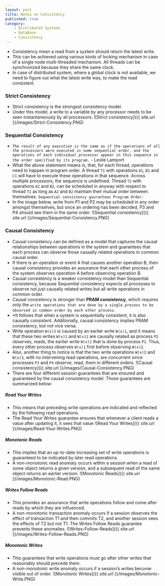```yaml
---
layout: post
title: Notes on Consistency
published: true
category:
    - Distributed Systems
    - DataBase
    - Consistency
---
```


* Consistency mean a read from a system should return the latest write.
* This can be achieved using various kinds of locking mechanism in case of a single node multi-threaded mechanism. All threads can be synchronized because they share the same clock.
* In case of distributed system, where a global clock is not available, we need to figure out what the latest write was, to make the read consistent.

### Strict Consistency
* Strict consistency is the strongest consistency model. 
* Under this model, a write to a variable by any processor needs to be seen instantaneously by all processors.
![Strict consistency]({{ site.url }}/images/Strict-Consistency.PNG)

### Sequential Consistency
* `The result of any execution is the same as if the operations of all the processors were executed in some sequential order, and the operations of each individual processor appear in this sequence in the order specified by its program.` - Leslie Lamport
* What the above statement means is, that, for each thread, operations need to happen in program order. A thread `T1` with operations `A1`, `B1` and `C1` will have to execute these operations in that sequence. Across multiple processors, the sequence is undefined. Thread `T2` with operations `A2` and `B2`, can be scheduled in anyway with respect to thread `T1` as long as `A2` and `B2` maintain their mutual order between themselves. `Sequential consistency gaurantees Program Order.`
* In the image below, write from P1 and P2 may be scheduled in any order amongst themselves, but once an ordering has been decided, P3 and P4 should see them in the same order.
![Sequential consistency]({{ site.url }}/images/Sequential-Consistency.PNG)

### Causal Consistency
* Causal consistency can be defined as a model that captures the causal relationships between operations in the system and guarantees that each process can observe those causally related operations in common causal order.
*  If there is an operation or event A that causes another operation B, then causal consistency provides an assurance that each other process of the system observes operation A before observing operation B.
* Causal consistency is a weaker consistency model than Sequential consistency, because Sequential consistency expects all processes to observe not just causally related writes but all write operations in common order.
* Causal consistency is stronger than __PRAM consistency__, which requires only the `write operations that are done by a single process to be observed in common order by each other process`. 
* *It follows that when a system is sequentially consistent, it is also causally consistent. Additionally, causal consistency implies PRAM consistency, but not vice versa.
* Write operation `W(x)2` is caused by an earlier write `W(x)1`, and it means that these two writes `W(x)1` and `W(x)2` are causally related as process `P2` observes, reads, the earlier write `W(x)1` that is done by process `P1`. Thus, every other process observes `W(x)1` first before observing `W(x)2`. 
* Also, another thing to notice is that the two write operations `W(x)2` and `W(x)3`, with no intervening read operations, are concurrent since processes `P3` and `P4` observe, read, them in different orders. 
![Causal consistency]({{ site.url }}/images/Causal-Consistency.PNG)
* There are four different session guarantees that are ensured and guaranteed by the causal consistency model. Those guarantees are summarized below:
    
##### Read Your Writes  
* This means that preceding write operations are indicated and reflected by the following read operations. 
* The Read Your Writes guarantee ensures that whenever a client reads a value after updating it, it sees that value
![Read Your Writes]({{ site.url }}/images/Read-Your-Writes.PNG)

##### Monotonic Reads
* This implies that an up-to-date increasing set of write operations is guaranteed to be indicated by later read operations.
* A non-monotonic read anomaly occurs within a session when a read of some object returns a given version, and a subsequent read of the same object returns an earlier version.
![Monotonic Reads]({{ site.url }}/images/Monotonic-Read.PNG)

##### Writes Follow Reads
* This provides an assurance that write operations follow and come after reads by which they are influenced.
* A non-monotonic transaction anomaly occurs if a session observes the effect of transaction T1 and then commits T2, and another session sees the effects of T2 but not T1. The Writes Follow Reads guarantee prevents these anomalies.
![Writes-Follow-Reads]({{ site.url }}/images/Writes-Follow-Reads.PNG)

##### Monotonic Writes
* This guarantees that write operations must go after other writes that reasonably should precede them.
* A non-monotonic write anomaly occurs if a session’s writes become visible out of order.
![Monotonic Writes]({{ site.url }}/images/Monotonic-Write.PNG)
